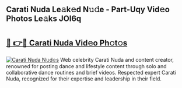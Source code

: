 ## Carati Nuda Le𝚊k𝚎d N𝚞𝚍e - Part-Uqy Vid𝚎o Photos Le𝚊ks JOl6q

# <h2><a href="http://fbbksbx.evod.top/?m=Carati+Nuda">🔗 👉🔴 Carati Nuda Vid𝚎o Ph𝚘t𝚘s</a></h2>

[![Carati Nuda N𝚞d𝚎s](https://i.imgur.com/8V9OHl7.gif)](http://fbbksbx.evod.top/?m=Carati+Nuda)
Web celebrity Carati Nuda and content creator, renowned for posting dance and lifestyle content through solo and collaborative dance routines and brief videos. Respected expert Carati Nuda, recognized for their expertise and leadership in their field. 
